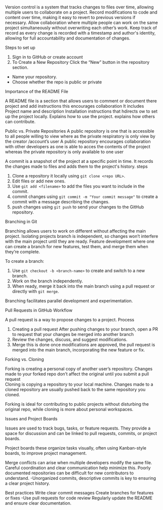 
Version control is a system that tracks changes to files over time, allowing multiple users to collaborate on a project. 
Record modifications to code and content over time, making it easy to revert to previous versions if necessary.
Allow collaboration where multiple people can work on the same project simultaneously without overwriting each other’s work.
Keep track of record as every change is recorded with a timestamp and author's identity, allowing for full accountability and documentation of changes.


Steps to set up 
1. Sign in to GitHub or create account
2.  To Create a New Repository Click the “New” button in the repository section.
   - Name your repository.
   - Choose whether the repo is public or private 


Importance of the README File

A README file is a section that allows users to comment or document there project and add instructions this encourages collaboration
It includes 
Project name and description
Installation instructions that hdirects ow to set up the project locally.
Explains how to use the project.
explains how others can contribute.

Public vs. Private Repositories
A public repository is one that is accessible to all people willing to view where as the private respiratory is only view by the creator /account’s user
A public repository encourages collaboration with other developers as one is able to acces the contents of the project whereas the private repository is only available to one user 
 

A commit is a snapshot of the project at a specific point in time. It records the changes made to files and adds them to the project's history.
steps
1. Clone a repository it locally using `git clone <repo URL>`.
2. Edit files or add new ones.
3. Use `git add <filename>` to add the files you want to include in the commit.
4. commit changes using `git commit -m "Your commit message"` to create a commit with a message describing the changes.
5. push changes using `git push` to send your changes to the GitHub repository.


Branching in Git

Branching allows users to work on different without affecting the main project. 
Isolating projects branch is independent, so changes won’t interfere with the main project until they are ready.
Feature development where one can create a branch for new features, test them, and merge them when they’re complete.


To create a branch:
1. Use `git checkout -b <branch-name>` to create and switch to a new branch.
2. Work on the branch independently.
3. When ready, merge it back into the main branch using a pull request or directly with `git merge`.

Branching facilitates parallel development and experimentation.

Pull Requests in GitHub Workflow

A pull request is a way to propose changes to a project. 
Process 
1. Creating a pull request After pushing changes to your branch, open a PR to request that your changes be merged into another branch 
2. Review the changes, discuss, and suggest modifications.
3. Merge this is done once modifications are  approved, the pull request is merged into the main branch, incorporating the new feature or fix.


Forking vs. Cloning

Forking is  creating a personal copy of another user’s repository. Changes made to your forked repo don’t affect the original until you submit a pull request  
Cloning  is copying a repository to your local machine. Changes made to a cloned repository are usually pushed back to the same repository you cloned.

Forking  is ideal for contributing to public projects without disturbing the original repo, while cloning is more about personal workspaces.

Issues and Project Boards

Issues are used to track bugs, tasks, or feature requests. They provide a space for discussion and can be linked to pull requests, commits, or project boards.

Project boards these organize tasks visually, often using Kanban-style boards, to improve project management.


Merge conflicts can arise when multiple developers modify the same file. Careful coordination and clear communication help minimize this.
Poorly documented repositories can be difficult for new contributors to understand.
-Unorganized commits, descriptive commits is key to ensuring a clear project history.

Best practices
Write clear commit messages
Create branches for features or fixes
-Use pull requests for code review
Regularly update the README and ensure clear documentation.
